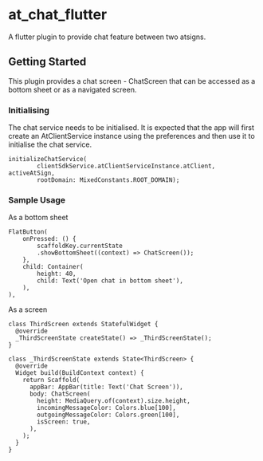 # at_chat_flutter

A flutter plugin to provide chat feature between two atsigns.

## Getting Started

This plugin provides a chat screen - ChatScreen that can be accessed as a bottom sheet or as a navigated screen.

### Initialising
The chat service needs to be initialised. It is expected that the app will first create an AtClientService instance using the preferences and then use it to initialise the chat service.

```
initializeChatService(
        clientSdkService.atClientServiceInstance.atClient, activeAtSign,
        rootDomain: MixedConstants.ROOT_DOMAIN);
```

### Sample Usage

As a bottom sheet
```
FlatButton(
    onPressed: () {
        scaffoldKey.currentState
        .showBottomSheet((context) => ChatScreen());
    },
    child: Container(
        height: 40,
        child: Text('Open chat in bottom sheet'),
    ),
),
```

As a screen
```
class ThirdScreen extends StatefulWidget {
  @override
  _ThirdScreenState createState() => _ThirdScreenState();
}

class _ThirdScreenState extends State<ThirdScreen> {
  @override
  Widget build(BuildContext context) {
    return Scaffold(
      appBar: AppBar(title: Text('Chat Screen')),
      body: ChatScreen(
        height: MediaQuery.of(context).size.height,
        incomingMessageColor: Colors.blue[100],
        outgoingMessageColor: Colors.green[100],
        isScreen: true,
      ),
    );
  }
}
```